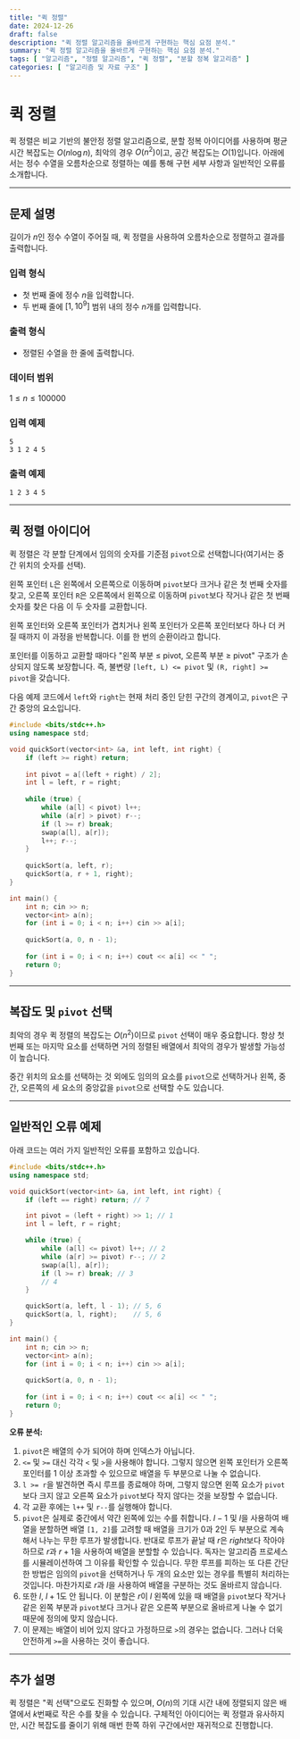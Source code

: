 ```yaml
---
title: "퀵 정렬"
date: 2024-12-26
draft: false
description: "퀵 정렬 알고리즘을 올바르게 구현하는 핵심 요점 분석."
summary: "퀵 정렬 알고리즘을 올바르게 구현하는 핵심 요점 분석."
tags: [ "알고리즘", "정렬 알고리즘", "퀵 정렬", "분할 정복 알고리즘" ]
categories: [ "알고리즘 및 자료 구조" ]
---
```


# 퀵 정렬

퀵 정렬은 비교 기반의 불안정 정렬 알고리즘으로, 분할 정복 아이디어를 사용하며 평균 시간 복잡도는 $O(n\log n)$, 최악의 경우 $O(n^2)$이고, 공간 복잡도는 $O(1)$입니다. 아래에서는 정수 수열을 오름차순으로 정렬하는 예를 통해 구현 세부 사항과 일반적인 오류를 소개합니다.

---

## 문제 설명

길이가 $n$인 정수 수열이 주어질 때, 퀵 정렬을 사용하여 오름차순으로 정렬하고 결과를 출력합니다.

### 입력 형식

- 첫 번째 줄에 정수 $n$을 입력합니다.
- 두 번째 줄에 $[1, 10^9]$ 범위 내의 정수 $n$개를 입력합니다.

### 출력 형식

- 정렬된 수열을 한 줄에 출력합니다.

### 데이터 범위

$1 \leq n \leq 100000$

### 입력 예제

```
5
3 1 2 4 5
```

### 출력 예제

```
1 2 3 4 5
```

---

## 퀵 정렬 아이디어

퀵 정렬은 각 분할 단계에서 임의의 숫자를 기준점 `pivot`으로 선택합니다(여기서는 중간 위치의 숫자를 선택).

왼쪽 포인터 `L`은 왼쪽에서 오른쪽으로 이동하며 `pivot`보다 크거나 같은 첫 번째 숫자를 찾고, 오른쪽 포인터 `R`은 오른쪽에서 왼쪽으로 이동하며 `pivot`보다 작거나 같은 첫 번째 숫자를 찾은 다음 이 두 숫자를 교환합니다.

왼쪽 포인터와 오른쪽 포인터가 겹치거나 왼쪽 포인터가 오른쪽 포인터보다 하나 더 커질 때까지 이 과정을 반복합니다. 이를 한 번의 순환이라고 합니다.

포인터를 이동하고 교환할 때마다 "왼쪽 부분 ≤ pivot, 오른쪽 부분 ≥ pivot" 구조가 손상되지 않도록 보장합니다. 즉, 불변량 `[left, L) <= pivot` 및 `(R, right] >= pivot`을 갖습니다.

다음 예제 코드에서 `left`와 `right`는 현재 처리 중인 닫힌 구간의 경계이고, `pivot`은 구간 중앙의 요소입니다.

```cpp
#include <bits/stdc++.h>
using namespace std;

void quickSort(vector<int> &a, int left, int right) {
    if (left >= right) return;
    
    int pivot = a[(left + right) / 2];
    int l = left, r = right;
    
    while (true) {
        while (a[l] < pivot) l++;
        while (a[r] > pivot) r--;
        if (l >= r) break;
        swap(a[l], a[r]);
        l++; r--;
    }
    
    quickSort(a, left, r);
    quickSort(a, r + 1, right);
}

int main() {
    int n; cin >> n;
    vector<int> a(n);
    for (int i = 0; i < n; i++) cin >> a[i];
    
    quickSort(a, 0, n - 1);
    
    for (int i = 0; i < n; i++) cout << a[i] << " ";
    return 0;
}
```

---

## 복잡도 및 `pivot` 선택

최악의 경우 퀵 정렬의 복잡도는 $O(n^2)$이므로 `pivot` 선택이 매우 중요합니다. 항상 첫 번째 또는 마지막 요소를 선택하면 거의 정렬된 배열에서 최악의 경우가 발생할 가능성이 높습니다.

중간 위치의 요소를 선택하는 것 외에도 임의의 요소를 `pivot`으로 선택하거나 왼쪽, 중간, 오른쪽의 세 요소의 중앙값을 `pivot`으로 선택할 수도 있습니다.

---

## 일반적인 오류 예제

아래 코드는 여러 가지 일반적인 오류를 포함하고 있습니다.

```cpp
#include <bits/stdc++.h>
using namespace std;

void quickSort(vector<int> &a, int left, int right) {
    if (left == right) return; // 7

    int pivot = (left + right) >> 1; // 1
    int l = left, r = right;

    while (true) {
        while (a[l] <= pivot) l++; // 2
        while (a[r] >= pivot) r--; // 2
        swap(a[l], a[r]);
        if (l >= r) break; // 3
        // 4
    }

    quickSort(a, left, l - 1); // 5, 6
    quickSort(a, l, right);    // 5, 6
}

int main() {
    int n; cin >> n;
    vector<int> a(n);
    for (int i = 0; i < n; i++) cin >> a[i];
    
    quickSort(a, 0, n - 1);
    
    for (int i = 0; i < n; i++) cout << a[i] << " ";
    return 0;
}
```

**오류 분석:**

1. `pivot`은 배열의 수가 되어야 하며 인덱스가 아닙니다.
2. `<=` 및 `>=` 대신 각각 `<` 및 `>`을 사용해야 합니다. 그렇지 않으면 왼쪽 포인터가 오른쪽 포인터를 1 이상 초과할 수 있으므로 배열을 두 부분으로 나눌 수 없습니다.
3. `l >= r`을 발견하면 즉시 루프를 종료해야 하며, 그렇지 않으면 왼쪽 요소가 `pivot`보다 크지 않고 오른쪽 요소가 `pivot`보다 작지 않다는 것을 보장할 수 없습니다.
4. 각 교환 후에는 `l++` 및 `r--`를 실행해야 합니다.
5. `pivot`은 실제로 중간에서 약간 왼쪽에 있는 수를 취합니다. $l - 1$ 및 $l$을 사용하여 배열을 분할하면 배열 `[1, 2]`를 고려할 때 배열을 크기가 0과 2인 두 부분으로 계속해서 나누는 무한 루프가 발생합니다. 반대로 루프가 끝날 때 $r$은 $right$보다 작아야 하므로 $r$과 $r + 1$을 사용하여 배열을 분할할 수 있습니다. 독자는 알고리즘 프로세스를 시뮬레이션하여 그 이유를 확인할 수 있습니다. 무한 루프를 피하는 또 다른 간단한 방법은 임의의 `pivot`을 선택하거나 두 개의 요소만 있는 경우를 특별히 처리하는 것입니다. 마찬가지로 $r$과 $l$을 사용하여 배열을 구분하는 것도 올바르지 않습니다.
6. 또한 $l$, $l + 1$도 안 됩니다. 이 분할은 $r$이 $l$ 왼쪽에 있을 때 배열을 `pivot`보다 작거나 같은 왼쪽 부분과 `pivot`보다 크거나 같은 오른쪽 부분으로 올바르게 나눌 수 없기 때문에 정의에 맞지 않습니다.
7. 이 문제는 배열이 비어 있지 않다고 가정하므로 `>`의 경우는 없습니다. 그러나 더욱 안전하게 `>=`을 사용하는 것이 좋습니다.

---

## 추가 설명

퀵 정렬은 "퀵 선택"으로도 진화할 수 있으며, $O(n)$의 기대 시간 내에 정렬되지 않은 배열에서 $k$번째로 작은 수를 찾을 수 있습니다. 구체적인 아이디어는 퀵 정렬과 유사하지만, 시간 복잡도를 줄이기 위해 매번 한쪽 하위 구간에서만 재귀적으로 진행합니다.